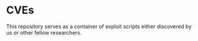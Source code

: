 # CVEs

This repository serves as a container of exploit scripts either discovered by
us or other fellow researchers.
